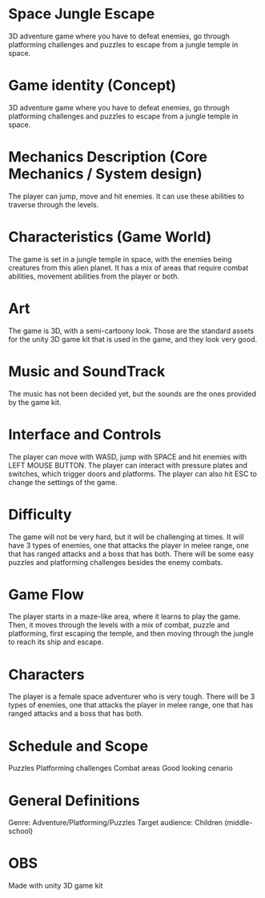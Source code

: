 # Space Jungle Escape
3D adventure game where you have to defeat enemies, go through platforming challenges and puzzles to escape from a jungle temple in space.

# Game identity  (Concept)

3D adventure game where you have to defeat enemies, go through platforming challenges and puzzles to escape from a jungle temple in space.

# Mechanics Description (Core Mechanics / System design)

The player can jump, move and hit enemies. It can use these abilities to traverse through the levels.

# Characteristics (Game World)

The game is set in a jungle temple in space, with the enemies being creatures from this alien planet.
It has a mix of areas that require combat abilities, movement abilities from the player or both.

# Art

The game is 3D, with a semi-cartoony look. Those are the standard assets for the unity 3D game kit that is used in the game, and they look very good.

# Music and SoundTrack

The music has not been decided yet, but the sounds are the ones provided by the game kit.

# Interface and Controls

The player can move with WASD, jump with SPACE and hit enemies with LEFT MOUSE BUTTON.
The player can interact with pressure plates and switches, which trigger doors and platforms.
The player can also hit ESC to change the settings of the game.

# Difficulty

The game will not be very hard, but it will be challenging at times. It will have 3 types of enemies,
one that attacks the player in melee range, one that has ranged attacks and a boss that has both.
There will be some easy puzzles and platforming challenges besides the enemy combats.

# Game Flow

The player starts in a maze-like area, where it learns to play the game. Then, it moves through the levels with a mix of combat,
puzzle and platforming, first escaping the temple, and then moving through the jungle to reach its ship and escape. 

# Characters

The player is a female space adventurer who is very tough. There will be 3 types of enemies,
one that attacks the player in melee range, one that has ranged attacks and a boss that has both.

# Schedule and Scope

Puzzles
Platforming challenges
Combat areas
Good looking cenario

# General Definitions

Genre: Adventure/Platforming/Puzzles
Target audience: Children (middle-school)

# OBS

Made with unity 3D game kit
